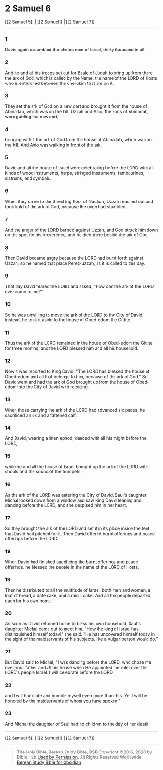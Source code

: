 # 2 Samuel 6

[[2 Samuel 5]] | [[2 Samuel]] | [[2 Samuel 7]]

---

### 1
David again assembled the choice men of Israel, thirty thousand in all.

### 2
And he and all his troops set out for Baale of Judah to bring up from there the ark of God, which is called by the Name, the name of the LORD of Hosts who is enthroned between the cherubim that are on it.

### 3
They set the ark of God on a new cart and brought it from the house of Abinadab, which was on the hill. Uzzah and Ahio, the sons of Abinadab, were guiding the new cart,

### 4
bringing with it the ark of God from the house of Abinadab, which was on the hill. And Ahio was walking in front of the ark.

### 5
David and all the house of Israel were celebrating before the LORD with all kinds of wood instruments, harps, stringed instruments, tambourines, sistrums, and cymbals.

### 6
When they came to the threshing floor of Nachon, Uzzah reached out and took hold of the ark of God, because the oxen had stumbled.

### 7
And the anger of the LORD burned against Uzzah, and God struck him down on the spot for his irreverence, and he died there beside the ark of God.

### 8
Then David became angry because the LORD had burst forth against Uzzah; so he named that place Perez-uzzah, as it is called to this day.

### 9
That day David feared the LORD and asked, "How can the ark of the LORD ever come to me?"

### 10
So he was unwilling to move the ark of the LORD to the City of David; instead, he took it aside to the house of Obed-edom the Gittite.

### 11
Thus the ark of the LORD remained in the house of Obed-edom the Gittite for three months, and the LORD blessed him and all his household.

### 12
Now it was reported to King David, "The LORD has blessed the house of Obed-edom and all that belongs to him, because of the ark of God." So David went and had the ark of God brought up from the house of Obed-edom into the City of David with rejoicing.

### 13
When those carrying the ark of the LORD had advanced six paces, he sacrificed an ox and a fattened calf.

### 14
And David, wearing a linen ephod, danced with all his might before the LORD,

### 15
while he and all the house of Israel brought up the ark of the LORD with shouts and the sound of the trumpets.

### 16
As the ark of the LORD was entering the City of David, Saul's daughter Michal looked down from a window and saw King David leaping and dancing before the LORD, and she despised him in her heart.

### 17
So they brought the ark of the LORD and set it in its place inside the tent that David had pitched for it. Then David offered burnt offerings and peace offerings before the LORD.

### 18
When David had finished sacrificing the burnt offerings and peace offerings, he blessed the people in the name of the LORD of Hosts.

### 19
Then he distributed to all the multitude of Israel, both men and women, a loaf of bread, a date cake, and a raisin cake. And all the people departed, each for his own home.

### 20
As soon as David returned home to bless his own household, Saul's daughter Michal came out to meet him. "How the king of Israel has distinguished himself today!" she said. "He has uncovered himself today in the sight of the maidservants of his subjects, like a vulgar person would do."

### 21
But David said to Michal, "I was dancing before the LORD, who chose me over your father and all his house when He appointed me ruler over the LORD's people Israel. I will celebrate before the LORD,

### 22
and I will humiliate and humble myself even more than this. Yet I will be honored by the maidservants of whom you have spoken."

### 23
And Michal the daughter of Saul had no children to the day of her death.

---

[[2 Samuel 5]] | [[2 Samuel]] | [[2 Samuel 7]]

---

> The Holy Bible, Berean Study Bible, BSB
> Copyright &copy;2016, 2020 by Bible Hub
> [Used by Permission](https://berean.bible/terms.htm). All Rights Reserved Worldwide.
> [Berean Study Bible for Obsidian](https://github.com/gapmiss/berean-study-bible-for-obsidian)

